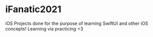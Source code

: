 # iFanatic2021
iOS Projects done for the purpose of learning SwiftUI and other iOS concepts! Learning via practicing &lt;3
